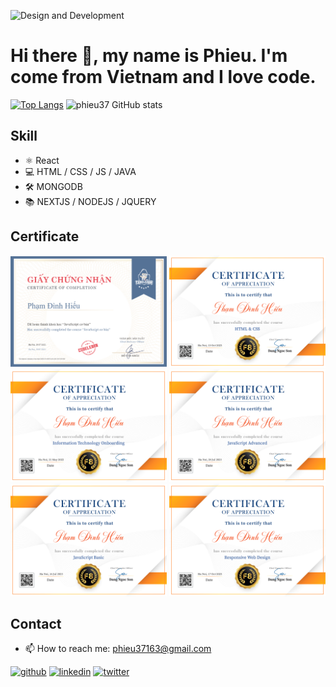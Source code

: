 ![Design and Development](https://raw.githubusercontent.com/sagar-viradiya/sagar-viradiya/master/resources/banner.png)

# Hi there 👋, my name is Phieu. I'm come from Vietnam and I love code.
[![Top Langs](https://github-readme-stats.vercel.app/api/top-langs/?username=phieu37&layout=donut)](https://github.com/anuraghazra/github-readme-stats)
![phieu37 GitHub stats](https://github-readme-stats.vercel.app/api?username=phieu37&show_icons=true&bg_color=00000000&card_width=100px)

## Skill
* ⚛ React
* 💻 HTML / CSS / JS / JAVA
* 🛠 MONGODB
* 📚 NEXTJS / NODEJS / JQUERY

## Certificate
<div display="flex">
  <img src="https://github.com/phieu37/phieu37/blob/main/images/Codelearn%20JavaScript%20c%C6%A1%20b%E1%BA%A3n.png" width="250" />
  <img src="https://github.com/phieu37/phieu37/blob/main/images/F8%20HTML%20%26%20CSS%20Certificate.png" width="250" />
  <img src="https://github.com/phieu37/phieu37/blob/main/images/F8%20Information%20Technology%20Onboarding%20Certificate.png" width="250" />
  <img src="https://github.com/phieu37/phieu37/blob/main/images/F8%20JavaScript%20Advanced%20Certificate.png" width="250" />
  <img src="https://github.com/phieu37/phieu37/blob/main/images/F8%20JavaScript%20Basic%20Certificate.png" width="250" />
  <img src="https://github.com/phieu37/phieu37/blob/main/images/F8%20Responsive%20Web%20Design%20Certificate.png" width="250" />
</div>

## Contact
* 📫 How to reach me: phieu37163@gmail.com


[<img src='https://cdn.jsdelivr.net/npm/simple-icons@3.0.1/icons/github.svg' alt='github' height='40'>](https://github.com/https://github.com/phieu37)  [<img src='https://cdn.jsdelivr.net/npm/simple-icons@3.0.1/icons/linkedin.svg' alt='linkedin' height='40'>](https://www.linkedin.com/in/https://www.linkedin.com/in/pha%CC%A3m-%C4%91i%CC%80nh-hi%C3%AA%CC%81u-8719b5194//)  [<img src='https://cdn.jsdelivr.net/npm/simple-icons@3.0.1/icons/twitter.svg' alt='twitter' height='40'>](https://twitter.com/https://twitter.com/phieu37163)  
